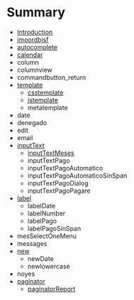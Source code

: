 # Summary

* [Introduction](README.md)
* [jmoordbjsf](chapter1.md)
* [autocomplete](autocomplete.md)
* [calendar](calendar.md)
* column
* columnview
* commandbutton\_return
* [template](template.md)
  * [csstemplate](template/csstemplate.md)
  * [jstemplate](template/jstemplate.md)
  * metatemplate
* date
* denegado
* edit
* email
* [inputText](inputtext.md)
  * [inputTextMeses](inputtext/inputtextmeses.md)
  * inputTextPago
  * inputTextPagoAutomatico
  * inputTextPagoAutomaticoSinSpan
  * inputTextPagoDialog
  * inputTextPagoPagare
* [label](label.md)
  * labelDate
  * labelNumber
  * labelPago
  * labelPagoSinSpan
* mesSelectOneMenu
* messages
* [new](new.md)
  * newDate
  * newlowercase
* noyes
* [paginator](paginator.md)
  * [paginatorReport](paginator/paginatorreport.md)

